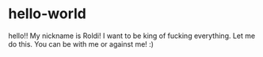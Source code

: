 # hello-world

hello!!
My nickname is Roldi! I want to be king of fucking everything. Let me do this.
You can be with me or against me! :)
